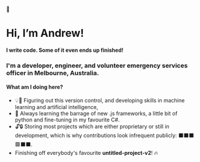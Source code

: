 👋
# Hi, I’m Andrew!

#### I write code. Some of it even ends up finished!
### I'm a developer, engineer, and volunteer emergency services officer in Melbourne, Australia.

#### What am I doing here?
- 💡🧠 Figuring out this version control, and developing skills in machine learning and artificial intelligence,
- 🌱 Always learning the barrage of new .js frameworks, a little bit of python and fine-tuning in my favourite C#.
- 🔓🔒 Storing most projects which are either proprietary or still in development, which is why contributions look infrequent publicly: ⬛⬛⬛🟩⬛⬛.
- Finishing off everybody's favourite **untitled-project-v2**! 🔥

<!---
AndrewKhassapov/AndrewKhassapov is a ✨ special ✨ repository because its `README.md` (this file) appears on your GitHub profile.
You can click the Preview link to take a look at your changes.
--->
